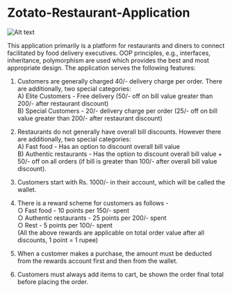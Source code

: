 # Zotato-Restaurant-Application
![Alt text](http://www.mithoma.com/wp-content/uploads/2019/03/foodmitho.jpg)

This application primarily is a platform for restaurants and diners to connect facilitated by food delivery executives. OOP principles, e.g., interfaces, inheritance,
polymorphism are used which provides the best and most appropriate design.
The application serves the following features:
1) Customers are generally charged 40/- delivery charge per order. There are additionally, two special categories:   
A) Elite Customers - Free delivery (50/- off on bill value greater than 200/- after restaurant discount)  
B) Special Customers - 20/- delivery charge per order (25/- off on bill value greater than 200/- after restaurant discount)  

2) Restaurants do not generally have overall bill discounts. However there are additionally, two special categories:  
A) Fast food - Has an option to discount overall bill value     
B) Authentic restaurants - Has the option to discount overall bill value + 50/- off on all orders (if bill is greater than 100/- after overall bill value discount).  

3) Customers start with Rs. 1000/- in their account, which will be called the wallet.

4) There is a reward scheme for customers as follows -     
   ○ Fast food - 10 points per 150/- spent   
   ○ Authentic restaurants - 25 points per 200/- spent  
   ○ Rest - 5 points per 100/- spent  
   (All the above rewards are applicable on total order value after all discounts, 1 point = 1 rupee)  

5) When a customer makes a purchase, the amount must be deducted from the rewards account first and then from the wallet. 

6) Customers must always add items to cart, be shown the order final total before placing the order.

